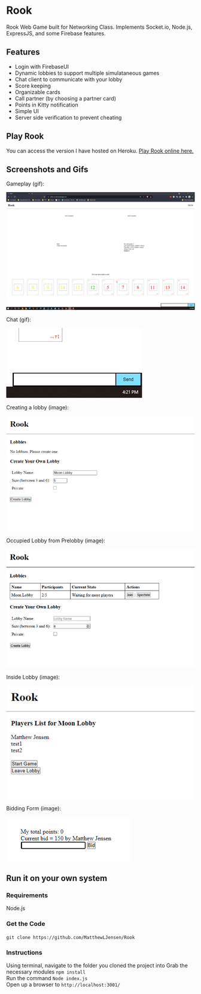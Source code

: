 # Rook
 Rook Web Game built for Networking Class. Implements Socket.io, Node.js, ExpressJS, and some Firebase features.
 
 ## Features
* Login with FirebaseUI
* Dynamic lobbies to support multiple simulataneous games
* Chat client to communicate with your lobby
* Score keeping
* Organizable cards
* Call partner (by choosing a partner card)
* Points in Kitty notification
* Simple UI
* Server side verification to prevent cheating
 
## Play Rook
 You can access the version I have hosted on Heroku. [Play Rook online here.](https://rook.matthewljensen.com)


## Screenshots and Gifs

Gameplay (gif):

![Lobby Creation](/Screenshots/gameplay.gif)

Chat (gif):

![Lobby Creation](/Screenshots/chat.gif)
 
Creating a lobby (image):

![Lobby Creation](/Screenshots/Lobby%20Creation.png)

Occupied Lobby from Prelobby (image):

![Lobby Creation](/Screenshots/Occupied%20Lobby.png)

Inside Lobby (image):

![Lobby Creation](/Screenshots/Lobby%20prior%20to%20starting%20game.png)

Bidding Form (image):

![Lobby Creation](/Screenshots/bid%20form.png)


## Run it on your own system
### Requirements
Node.js

### Get the Code
```git clone https://github.com/MatthewLJensen/Rook ```

### Instructions
Using terminal, navigate to the folder you cloned the project into
Grab the necessary modules ```npm install```  
Run the command ```Node index.js```  
Open up a browser to ```http://localhost:3001/```  



